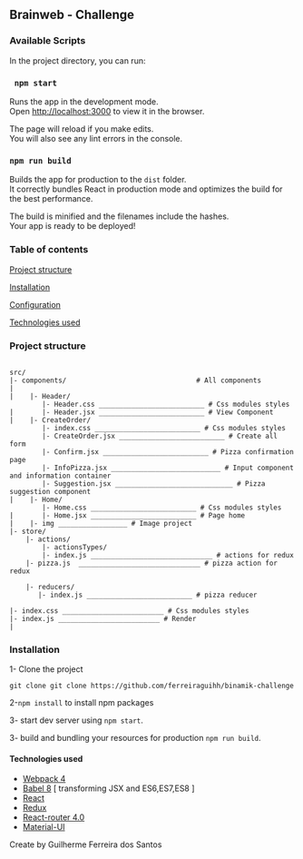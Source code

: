 

## Brainweb - Challenge


### Available Scripts

In the project directory, you can run:

### ` npm start`

Runs the app in the development mode.<br>
Open [http://localhost:3000](http://localhost:3000) to view it in the browser.

The page will reload if you make edits.<br>
You will also see any lint errors in the console.


### `npm run build`

Builds the app for production to the `dist` folder.<br>
It correctly bundles React in production mode and optimizes the build for the best performance.

The build is minified and the filenames include the hashes.<br>
Your app is ready to be deployed!




### Table of contents
[Project structure](#project-structure)

[Installation](#installation)

[Configuration](#configuration)

[Technologies used](#technologies-used)

### Project structure

````

src/
|- components/                                # All components
|
|    |- Header/ 
        |- Header.css __________________________ # Css modules styles
|       |- Header.jsx __________________________ # View Component
|    |- CreateOrder/ 
        |- index.css __________________________ # Css modules styles
        |- CreateOrder.jsx __________________________ # Create all form
        |- Confirm.jsx __________________________ # Pizza confirmation page 
        |- InfoPizza.jsx ___________________________ # Input component and information container
        |- Suggestion.jsx _____________________________ # Pizza suggestion component
|    |- Home/ 
        |- Home.css __________________________ # Css modules styles
|       |- Home.jsx __________________________ # Page home    
|    |- img _________________ # Image project    
|- store/      
    |- actions/
        |- actionsTypes/
        |- index.js ______________________________ # actions for redux
    |- pizza.js  ______________________________ # pizza action for redux

    |- reducers/ 
       |- index.js __________________________ # pizza reducer
       
|- index.css _________________________ # Css modules styles
|- index.js _________________________ # Render
| 
````


### Installation

1- Clone the project

`git clone git clone https://github.com/ferreiraguihh/binamik-challenge`

2-`npm install` to install npm packages

3- start dev server using `npm start`.

3- build and bundling your resources for production `npm run build`.


#### Technologies used

* [Webpack 4](https://github.com/webpack/webpack) 
* [Babel 8](https://github.com/babel/babel) [ transforming JSX and ES6,ES7,ES8 ]
* [React](https://github.com/facebook/react)
* [Redux](https://redux.js.org/)
* [React-router 4.0](https://reacttraining.com/react-router/) 
* [Material-UI](https://material-ui.com/pt/)

Create by Guilherme Ferreira dos Santos
